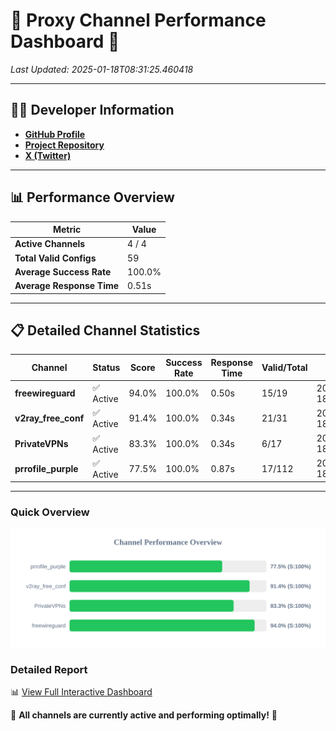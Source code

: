 # 🌟 Proxy Channel Performance Dashboard 🌟

_Last Updated: 2025-01-18T08:31:25.460418_

---

## 👩‍💻 Developer Information

- **[GitHub Profile](https://github.com/4n0nymou3)**  
- **[Project Repository](https://github.com/4n0nymou3/multi-proxy-config-fetcher)**  
- **[X (Twitter)](https://x.com/4n0nymou3)**  

---

## 📊 Performance Overview

| Metric                | Value       |
|-----------------------|-------------|
| **Active Channels**   | 4 / 4       |
| **Total Valid Configs** | 59          |
| **Average Success Rate** | 100.0%      |
| **Average Response Time** | 0.51s       |

---

## 📋 Detailed Channel Statistics

| Channel          | Status     | Score  | Success Rate | Response Time | Valid/Total | Last Success               |
|------------------|------------|--------|--------------|---------------|-------------|----------------------------|
| **freewireguard**  | ✅ Active  | 94.0%  | 100.0% | 0.50s         | 15/19       | 2025-01-18T08:31:25.458645 |
| **v2ray_free_conf**  | ✅ Active  | 91.4%  | 100.0% | 0.34s         | 21/31       | 2025-01-18T08:31:24.556242 |
| **PrivateVPNs**  | ✅ Active  | 83.3%  | 100.0% | 0.34s         | 6/17       | 2025-01-18T08:31:24.934537 |
| **prrofile_purple**  | ✅ Active  | 77.5%  | 100.0% | 0.87s         | 17/112       | 2025-01-18T08:31:24.174293 |

---

### Quick Overview
<div align="center">
  <a href="https://raw.githubusercontent.com/nullluser/NullRepo/refs/heads/main/assets/channel_stats_chart.svg">
    <img src="https://raw.githubusercontent.com/nullluser/NullRepo/refs/heads/main/assets/channel_stats_chart.svg" alt="Source Performance Statistics" width="800">
  </a>
</div>

### Detailed Report
📊 [View Full Interactive Dashboard](https://htmlpreview.github.io/?https://github.com/nullluser/NullRepo/blob/main/assets/performance_report.html)

🎉 **All channels are currently active and performing optimally!** 🎉
